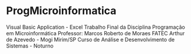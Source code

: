 # ProgMicroinformatica
Visual Basic Application - Excel
Trabalho Final da Disciplina Programação em Microinformática
Professor: Marcos Roberto de Moraes
FATEC Arthur de Azevedo - Mogi Mirim/SP
Curso de Análise e Desenvolvimento de Sistemas - Noturno
